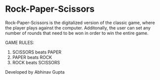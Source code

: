 # Rock-Paper-Scissors

Rock-Paper-Scissors is the digitalized version of the classic game, where the player plays against the computer.
Additonally, the user can set any number of rounds that need to be won in order to win the entire game.

GAME RULES:

1. SCISSORS beats PAPER
2. PAPER beats ROCK
3. ROCK beats SCISSORS

Developed by Abhinav Gupta
